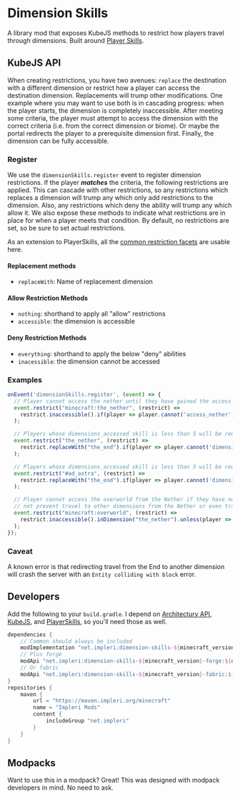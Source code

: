 # Dimension Skills

A library mod that exposes KubeJS methods to restrict how players travel through dimensions. Built around
[Player Skills](https://github.com/impleri/player-skills).

## KubeJS API

When creating restrictions, you have two avenues: `replace` the destination with a different dimension or restrict how a
player can access the destination dimension. Replacements will trump other modifications. One example where you may want
to use both is in cascading progress: when the player starts, the dimension is completely inaccessible. After meeting
some
criteria, the player must attempt to access the dimension with the correct criteria (i.e. from the correct dimension or
biome). Or maybe the portal redirects the player to a prerequisite dimension first. Finally, the dimension can be fully
accessible.

### Register

We use the `dimensionSkills.register` event to register dimension restrictions. If the player ***matches*** the
criteria,
the following restrictions are applied. This can cascade with other restrictions, so any restrictions which replaces a
dimension will trump any which only add restrictions to the dimension. Also, any restrictions which deny the ability
will trump any which allow it. We also expose these methods to indicate what restrictions are in place for when a player
meets that condition. By default, no restrictions are set, so be sure to set actual restrictions.

As an extension to PlayerSkills, all
the [common restriction facets](https://github.com/impleri/player-skills#kubejs-restrictions-api) are usable here.

#### Replacement methods

- `replaceWith`: Name of replacement dimension

#### Allow Restriction Methods

- `nothing`: shorthand to apply all "allow" restrictions
- `accessible`: the dimension is accessible

#### Deny Restriction Methods

- `everything`: shorthand to apply the below "deny" abilities
- `inacessible`: the dimension cannot be accessed

### Examples

```js
onEvent('dimensionSkills.register', (event) => {
  // Player cannot access the nether until they have gained the access_nether skill
  event.restrict("minecraft:the_nether", (restrict) =>
    restrict.inaccessible().if(player => player.cannot('access_nether'))
  );

  // Players whose dimensions_accessed skill is less than 5 will be redirected to The End rather than the Nether
  event.restrict("the_nether", (restrict) =>
    restrict.replaceWith("the_end").if(player => player.cannot('dimensions_accessed', 5))
  );

  // Players whose dimensions_accessed skill is less than 5 will be redirected to The End rather than the Ad Astra dimensions
  event.restrict("#ad_astra", (restrict) =>
    restrict.replaceWith("the_end").if(player => player.cannot('dimensions_accessed', 5))
  );

  // Player cannot access the overworld from the Nether if they have not gained the beat_some_boss skill. This does
  // not prevent travel to other dimensions from the Nether or even travel to the Nether 
  event.restrict("minecraft:overworld", (restrict) =>
    restrict.inaccessible().inDimension("the_nether").unless(player => player.can("beat_some_boss"))
  );
});
```

### Caveat

A known error is that redirecting travel from the End to another dimension will crash the server with
an `Entity colliding with block` error.

## Developers

Add the following to your `build.gradle`. I depend
on [Architectury API](https://github.com/architectury/architectury-api), [KubeJS](https://github.com/KubeJS-Mods/KubeJS),
and [PlayerSkills](https://github.com/impleri/player-skills), so you'll need those as well.

```groovy
dependencies {
    // Common should always be included 
    modImplementation "net.impleri:dimension-skills-${minecraft_version}:${dimensionskills_version}"
    // Plus forge
    modApi "net.impleri:dimension-skills-${minecraft_version}-forge:${dimensionskills_version}"
    // Or fabric
    modApi "net.impleri:dimension-skills-${minecraft_version}-fabric:${dimensionskills_version}"
}
repositories {
    maven {
        url = "https://maven.impleri.org/minecraft"
        name = "Impleri Mods"
        content {
            includeGroup "net.impleri"
        }
    }
}
```

## Modpacks

Want to use this in a modpack? Great! This was designed with modpack developers in mind. No need to ask.
